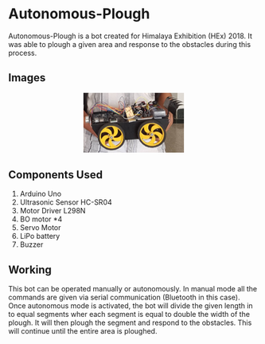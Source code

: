 # Autonomous-Plough

Autonomous-Plough is a bot created for Himalaya Exhibition (HEx) 2018. It was able to plough a given area and response to the obstacles during this process.

## Images

<div align="center">
   <img src="./images/autonomous-plough.jpg" width="40%" height="40%" />
</div>

## Components Used

1. Arduino Uno
1. Ultrasonic Sensor HC-SR04
1. Motor Driver L298N
1. BO motor *4
1. Servo Motor
1. LiPo battery
1. Buzzer

## Working

This bot can be operated manually or autonomously. In manual mode all the commands are given via serial communication (Bluetooth in this case). Once autonomous mode is activated, the bot will divide the given length in to equal segments wher each segment is equal to double the width of the plough. It will then plough the segment and respond to the obstacles. This will continue until the entire area is ploughed.